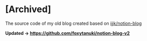# [Archived]
The source code of my old blog created based on [ijjk/notion-blog](https://github.com/ijjk/notion-blog)

**Updated -> https://github.com/foxytanuki/notion-blog-v2**
